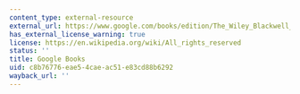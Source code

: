 ```yaml
---
content_type: external-resource
external_url: https://www.google.com/books/edition/The_Wiley_Blackwell_Companion_to_Major_S/MDwdmVUMIh8C?hl=en&gbpv=1
has_external_license_warning: true
license: https://en.wikipedia.org/wiki/All_rights_reserved
status: ''
title: Google Books
uid: c8b76776-eae5-4cae-ac51-e83cd88b6292
wayback_url: ''
---
```

